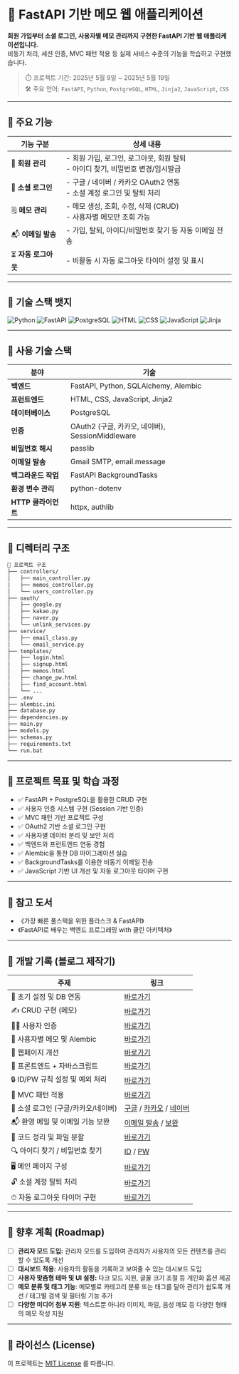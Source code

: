 # 📝 FastAPI 기반 메모 웹 애플리케이션

**회원 가입부터 소셜 로그인, 사용자별 메모 관리까지 구현한 FastAPI 기반 웹 애플리케이션입니다.**  
비동기 처리, 세션 인증, MVC 패턴 적용 등 실제 서비스 수준의 기능을 학습하고 구현했습니다.

> ⏱️ 프로젝트 기간: 2025년 5월 9일 ~ 2025년 5월 19일  
> 🛠️ 주요 언어: `FastAPI`, `Python`, `PostgreSQL`, `HTML`, `Jinja2`, `JavaScript`, `CSS`

---

## 🚀 주요 기능

| 기능 구분 | 상세 내용 |
|----------|-----------|
| 👤 **회원 관리** | - 회원 가입, 로그인, 로그아웃, 회원 탈퇴<br>- 아이디 찾기, 비밀번호 변경/임시발급 |
| 🔐 **소셜 로그인** | - 구글 / 네이버 / 카카오 OAuth2 연동<br>- 소셜 계정 로그인 및 탈퇴 처리 |
| 🗒 **메모 관리** | - 메모 생성, 조회, 수정, 삭제 (CRUD)<br>- 사용자별 메모만 조회 가능 |
| 📬 **이메일 발송** | - 가입, 탈퇴, 아이디/비밀번호 찾기 등 자동 이메일 전송 |
| ⏳ **자동 로그아웃** | - 비활동 시 자동 로그아웃 타이머 설정 및 표시 |

---
## 📌 기술 스택 뱃지

![Python](https://img.shields.io/badge/Python-3776AB?style=flat-square&logo=python&logoColor=white)
![FastAPI](https://img.shields.io/badge/FastAPI-009688?style=flat-square&logo=fastapi&logoColor=white)
![PostgreSQL](https://img.shields.io/badge/PostgreSQL-336791?style=flat-square&logo=postgresql&logoColor=white)
![HTML](https://img.shields.io/badge/HTML5-E34F26?style=flat-square&logo=html5&logoColor=white)
![CSS](https://img.shields.io/badge/CSS3-1572B6?style=flat-square&logo=css3&logoColor=white)
![JavaScript](https://img.shields.io/badge/JavaScript-F7DF1E?style=flat-square&logo=javascript&logoColor=black)
![Jinja](https://img.shields.io/badge/Jinja2-B41717?style=flat-square&logo=jinja&logoColor=white)

---

## 🧰 사용 기술 스택

| 분야 | 기술 |
|------|------|
| **백엔드** | FastAPI, Python, SQLAlchemy, Alembic |
| **프런트엔드** | HTML, CSS, JavaScript, Jinja2 |
| **데이터베이스** | PostgreSQL |
| **인증** | OAuth2 (구글, 카카오, 네이버), SessionMiddleware |
| **비밀번호 해시** | passlib |
| **이메일 발송** | Gmail SMTP, email.message |
| **백그라운드 작업** | FastAPI BackgroundTasks |
| **환경 변수 관리** | python-dotenv |
| **HTTP 클라이언트** | httpx, authlib |

---

## 📂 디렉터리 구조

```bash
📁 프로젝트 구조
├── controllers/
│   ├── main_controller.py
│   ├── memos_controller.py
│   └── users_controller.py
├── oauth/
│   ├── google.py
│   ├── kakao.py
│   ├── naver.py
│   └── unlink_services.py
├── service/
│   ├── email_class.py
│   └── email_service.py
├── templates/
│   ├── login.html
│   ├── signup.html
│   ├── memos.html
│   ├── change_pw.html
│   ├── find_account.html
│   └── ...
├── .env
├── alembic.ini
├── database.py
├── dependencies.py
├── main.py
├── models.py
├── schemas.py
├── requirements.txt
└── run.bat
```

---

## 📖 프로젝트 목표 및 학습 과정

- ✅ FastAPI + PostgreSQL을 활용한 CRUD 구현
- ✅ 사용자 인증 시스템 구현 (Session 기반 인증)
- ✅ MVC 패턴 기반 프로젝트 구성
- ✅ OAuth2 기반 소셜 로그인 구현
- ✅ 사용자별 데이터 분리 및 보안 처리
- ✅ 백엔드와 프런트엔드 연동 경험
- ✅ Alembic을 통한 DB 마이그레이션 실습
- ✅ BackgroundTasks를 이용한 비동기 이메일 전송
- ✅ JavaScript 기반 UI 개선 및 자동 로그아웃 타이머 구현

---

## 🧠 참고 도서

- 《가장 빠른 풀스택을 위한 플라스크 & FastAPI》
- 《FastAPI로 배우는 백엔드 프로그래밍 with 클린 아키텍처》

---

## 📝 개발 기록 (블로그 제작기)

| 주제 | 링크 |
|------|------|
| 🔧 초기 설정 및 DB 연동 | [바로가기](https://puppy-foot-it.tistory.com/836) |
| ✍ CRUD 구현 (메모) | [바로가기](https://puppy-foot-it.tistory.com/837) |
| 🧑‍💻 사용자 인증 | [바로가기](https://puppy-foot-it.tistory.com/838) |
| 🧾 사용자별 메모 및 Alembic | [바로가기](https://puppy-foot-it.tistory.com/839) |
| 🧪 웹페이지 개선 | [바로가기](https://puppy-foot-it.tistory.com/840) |
| 🎨 프론트엔드 + 자바스크립트 | [바로가기](https://puppy-foot-it.tistory.com/841) |
| 🔒 ID/PW 규칙 설정 및 예외 처리 | [바로가기](https://puppy-foot-it.tistory.com/842) |
| 🧱 MVC 패턴 적용 | [바로가기](https://puppy-foot-it.tistory.com/843) |
| 🔐 소셜 로그인 (구글/카카오/네이버) | [구글](https://puppy-foot-it.tistory.com/844) / [카카오](https://puppy-foot-it.tistory.com/845) / [네이버](https://puppy-foot-it.tistory.com/846) |
| 📬 환영 메일 및 이메일 기능 보완 | [이메일 발송](https://puppy-foot-it.tistory.com/847) / [보완](https://puppy-foot-it.tistory.com/853) |
| 🧹 코드 정리 및 파일 분할 | [바로가기](https://puppy-foot-it.tistory.com/850) |
| 🔍 아이디 찾기 / 비밀번호 찾기 | [ID](https://puppy-foot-it.tistory.com/851) / [PW](https://puppy-foot-it.tistory.com/852) |
| 🖥 메인 페이지 구성 | [바로가기](https://puppy-foot-it.tistory.com/854) |
| 🔓 소셜 계정 탈퇴 처리 | [바로가기](https://puppy-foot-it.tistory.com/855) |
| ⏱ 자동 로그아웃 타이머 구현 | [바로가기](https://puppy-foot-it.tistory.com/861) |

---

## 🧭 향후 계획 (Roadmap)

-   [ ] **관리자 모드 도입:** 관리자 모드를 도입하여 관리자가 사용자의 모든 컨텐츠를 관리할 수 있도록 개선
-   [ ] **대시보드 적용:** 사용자의 활동을 기록하고 보여줄 수 있는 대시보드 도입
-   [ ] **사용자 맞춤형 테마 및 UI 설정:** 다크 모드 지원, 글꼴 크기 조절 등 개인화 옵션 제공
-   [ ] **메모 분류 및 태그 기능**: 메모별로 카테고리 분류 또는 태그를 달아 관리가 쉽도록 개선 / 태그별 검색 및 필터링 기능 추가
-   [ ] **다양한 미디어 첨부 지원**: 텍스트뿐 아니라 이미지, 파일, 음성 메모 등 다양한 형태의 메모 작성 지원
---


## 📜 라이선스 (License)

이 프로젝트는 [MIT License](LICENSE) 를 따릅니다.
